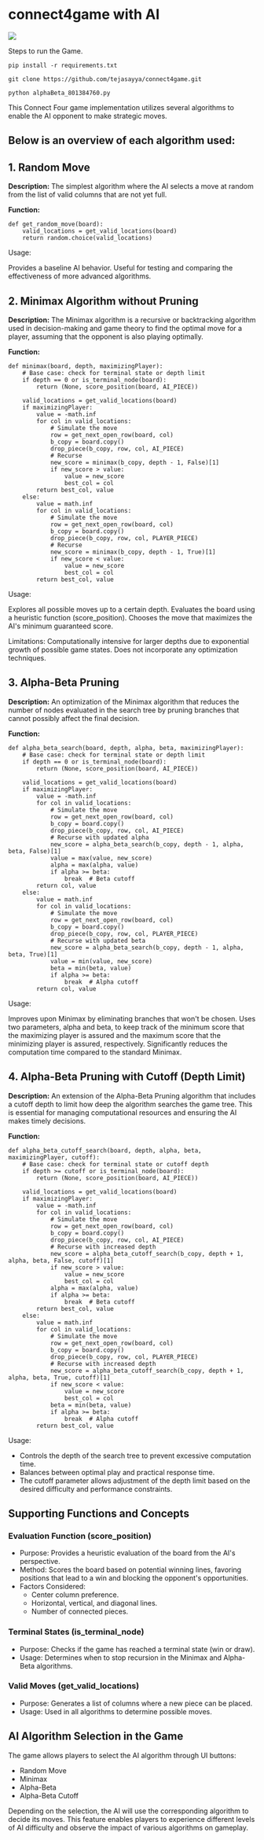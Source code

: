 # connect4game with AI


![](https://github.com/tejasayya/connect4game/blob/main/assets/Alpha-Beta-pygame.gif)




Steps to run the Game.
```
pip install -r requirements.txt
```
```
git clone https://github.com/tejasayya/connect4game.git
```
```
python alphaBeta_801384760.py
```







This Connect Four game implementation utilizes several algorithms to enable the AI opponent to make strategic moves. 

## Below is an overview of each algorithm used:

## 1. Random Move
**Description:** The simplest algorithm where the AI selects a move at random from the list of valid columns that are not yet full.

**Function:**

```
def get_random_move(board):
    valid_locations = get_valid_locations(board)
    return random.choice(valid_locations)
```
Usage:

Provides a baseline AI behavior.
Useful for testing and comparing the effectiveness of more advanced algorithms.


## 2. Minimax Algorithm without Pruning
**Description:** The Minimax algorithm is a recursive or backtracking algorithm used in decision-making and game theory to find the optimal move for a player, assuming that the opponent is also playing optimally.

**Function:**

```
def minimax(board, depth, maximizingPlayer):
    # Base case: check for terminal state or depth limit
    if depth == 0 or is_terminal_node(board):
        return (None, score_position(board, AI_PIECE))
    
    valid_locations = get_valid_locations(board)
    if maximizingPlayer:
        value = -math.inf
        for col in valid_locations:
            # Simulate the move
            row = get_next_open_row(board, col)
            b_copy = board.copy()
            drop_piece(b_copy, row, col, AI_PIECE)
            # Recurse
            new_score = minimax(b_copy, depth - 1, False)[1]
            if new_score > value:
                value = new_score
                best_col = col
        return best_col, value
    else:
        value = math.inf
        for col in valid_locations:
            # Simulate the move
            row = get_next_open_row(board, col)
            b_copy = board.copy()
            drop_piece(b_copy, row, col, PLAYER_PIECE)
            # Recurse
            new_score = minimax(b_copy, depth - 1, True)[1]
            if new_score < value:
                value = new_score
                best_col = col
        return best_col, value

```

Usage:

Explores all possible moves up to a certain depth.
Evaluates the board using a heuristic function (score_position).
Chooses the move that maximizes the AI's minimum guaranteed score.


Limitations:
Computationally intensive for larger depths due to exponential growth of possible game states.
Does not incorporate any optimization techniques.


## 3. Alpha-Beta Pruning
**Description:** An optimization of the Minimax algorithm that reduces the number of nodes evaluated in the search tree by pruning branches that cannot possibly affect the final decision.

**Function:**

```
def alpha_beta_search(board, depth, alpha, beta, maximizingPlayer):
    # Base case: check for terminal state or depth limit
    if depth == 0 or is_terminal_node(board):
        return (None, score_position(board, AI_PIECE))
    
    valid_locations = get_valid_locations(board)
    if maximizingPlayer:
        value = -math.inf
        for col in valid_locations:
            # Simulate the move
            row = get_next_open_row(board, col)
            b_copy = board.copy()
            drop_piece(b_copy, row, col, AI_PIECE)
            # Recurse with updated alpha
            new_score = alpha_beta_search(b_copy, depth - 1, alpha, beta, False)[1]
            value = max(value, new_score)
            alpha = max(alpha, value)
            if alpha >= beta:
                break  # Beta cutoff
        return col, value
    else:
        value = math.inf
        for col in valid_locations:
            # Simulate the move
            row = get_next_open_row(board, col)
            b_copy = board.copy()
            drop_piece(b_copy, row, col, PLAYER_PIECE)
            # Recurse with updated beta
            new_score = alpha_beta_search(b_copy, depth - 1, alpha, beta, True)[1]
            value = min(value, new_score)
            beta = min(beta, value)
            if alpha >= beta:
                break  # Alpha cutoff
        return col, value

```


Usage:

Improves upon Minimax by eliminating branches that won't be chosen.
Uses two parameters, alpha and beta, to keep track of the minimum score that the maximizing player is assured and the maximum score that the minimizing player is assured, respectively.
Significantly reduces the computation time compared to the standard Minimax.


## 4. Alpha-Beta Pruning with Cutoff (Depth Limit)

**Description:** An extension of the Alpha-Beta Pruning algorithm that includes a cutoff depth to limit how deep the algorithm searches the game tree. This is essential for managing computational resources and ensuring the AI makes timely decisions.

**Function:**

```
def alpha_beta_cutoff_search(board, depth, alpha, beta, maximizingPlayer, cutoff):
    # Base case: check for terminal state or cutoff depth
    if depth >= cutoff or is_terminal_node(board):
        return (None, score_position(board, AI_PIECE))
    
    valid_locations = get_valid_locations(board)
    if maximizingPlayer:
        value = -math.inf
        for col in valid_locations:
            # Simulate the move
            row = get_next_open_row(board, col)
            b_copy = board.copy()
            drop_piece(b_copy, row, col, AI_PIECE)
            # Recurse with increased depth
            new_score = alpha_beta_cutoff_search(b_copy, depth + 1, alpha, beta, False, cutoff)[1]
            if new_score > value:
                value = new_score
                best_col = col
            alpha = max(alpha, value)
            if alpha >= beta:
                break  # Beta cutoff
        return best_col, value
    else:
        value = math.inf
        for col in valid_locations:
            # Simulate the move
            row = get_next_open_row(board, col)
            b_copy = board.copy()
            drop_piece(b_copy, row, col, PLAYER_PIECE)
            # Recurse with increased depth
            new_score = alpha_beta_cutoff_search(b_copy, depth + 1, alpha, beta, True, cutoff)[1]
            if new_score < value:
                value = new_score
                best_col = col
            beta = min(beta, value)
            if alpha >= beta:
                break  # Alpha cutoff
        return best_col, value

```

Usage:

- Controls the depth of the search tree to prevent excessive computation time.
- Balances between optimal play and practical response time.
- The cutoff parameter allows adjustment of the depth limit based on the desired difficulty and performance constraints.



## Supporting Functions and Concepts
### Evaluation Function (score_position)
- Purpose: Provides a heuristic evaluation of the board from the AI's perspective.
- Method: Scores the board based on potential winning lines, favoring positions that lead to a win and blocking the opponent's opportunities.
- Factors Considered:
  - Center column preference.
  - Horizontal, vertical, and diagonal lines.
  - Number of connected pieces.

### Terminal States (is_terminal_node)
- Purpose: Checks if the game has reached a terminal state (win or draw).
- Usage: Determines when to stop recursion in the Minimax and Alpha-Beta algorithms.

### Valid Moves (get_valid_locations)
- Purpose: Generates a list of columns where a new piece can be placed.
- Usage: Used in all algorithms to determine possible moves.


## AI Algorithm Selection in the Game
The game allows players to select the AI algorithm through UI buttons:

- Random Move
- Minimax
- Alpha-Beta
- Alpha-Beta Cutoff

Depending on the selection, the AI will use the corresponding algorithm to decide its moves. This feature enables players to experience different levels of AI difficulty and observe the impact of various algorithms on gameplay.



